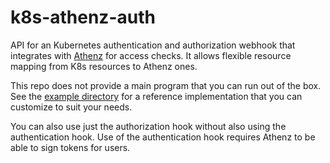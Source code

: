 # k8s-athenz-auth

API for an Kubernetes authentication and authorization webhook that integrates with
[Athenz](https://github.com/yahoo/athenz) for access checks. It allows flexible resource
mapping from K8s resources to Athenz ones.

This repo does not provide a main program that you can run out of the box. See the
[example directory](example/auth-webhook) for a reference implementation that you can
customize to suit your needs.

You can also use just the authorization hook without also using the authentication hook.
Use of the authentication hook requires Athenz to be able to sign tokens for users.
